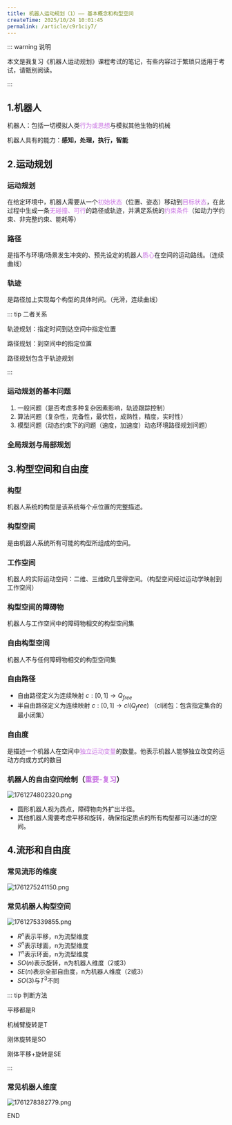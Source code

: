 ```yaml
---
title: 机器人运动规划（1）—— 基本概念和构型空间
createTime: 2025/10/24 10:01:45
permalink: /article/c9r1ciy7/
---
```


<!--
 *  _   _  _______   _______   _____  
 * | \ | ||  ___\ \ / /_   _| |  ___| 
 * |  \| || |__  \ V /  | |   | |__   
 * | . ` ||  __| /   \  | |   |  __|  
 * | |\  || |___/ /^\ \ | |   | |___  
 * \_| \_/\____/\/   \/ \_/   \____/  
 * 
 * @Author: ziyu (Chen Zhaoyu)
 * @Date: 2025-10-24 10:01:45
 * @LastEditors: ziyu (Chen Zhaoyu)
 * @LastEditTime: 2025-10-24 10:02:36
 * @Description: 
 * Copyright (c) 2025 by XAUT NEXT-E/ziyu, All Rights Reserved. 
-->

::: warning 说明

本文是我复习《机器人运动规划》课程考试的笔记，有些内容过于繁琐只适用于考试，请甄别阅读。

:::

## 1.机器人

机器人：包括一切模拟人类<font color="#c872e2">行为或思想</font>与模拟其他生物的机械

机器人具有的能力：**感知，处理，执行，智能**

## 2.运动规划

### 运动规划
在给定环境中，机器人需要从一个<font color="#c872e2">初始状态</font>（位置、姿态）移动到<font color="#c872e2">目标状态</font>，在此过程中生成一条<font color="#c872e2">无碰撞、可行</font>的路径或轨迹，并满足系统的<font color="#c872e2">约束条件</font>（如动力学约束、非完整约束、能耗等）

### 路径
是指不与环境/场景发生冲突的、预先设定的机器人<font color="#c872e2">质心</font>在空间的运动路线。（连续曲线）

### 轨迹
是路径加上实现每个构型的具体时间。（光滑，连续曲线）

::: tip 二者关系

轨迹规划：指定时间到达空间中指定位置

路径规划：到空间中的指定位置

路径规划包含于轨迹规划

:::

### 运动规划的基本问题
1. 一般问题（是否考虑多种复杂因素影响，轨迹跟踪控制）
2. 算法问题（复杂性，完备性，最优性，成熟性，精度，实时性）
3. 模型问题（动态约束下的问题（速度，加速度）动态环境路径规划问题）

### 全局规划与局部规划

## 3.构型空间和自由度

### 构型
机器人系统的构型是该系统每个点位置的完整描述。

### 构型空间
是由机器人系统所有可能的构型所组成的空间。

### 工作空间
机器人的实际运动空间：二维、三维欧几里得空间。（构型空间经过运动学映射到工作空间）

### 构型空间的障碍物
机器人与工作空间中的障碍物相交的构型空间集

### 自由构型空间
机器人不与任何障碍物相交的构型空间集

### 自由路径
* 自由路径定义为连续映射 $c:[0, 1] \rightarrow Q_{free}$
* 半自由路径定义为连续映射 $c:[0, 1] \rightarrow cl(Q_free)$ （cl闭包：包含指定集合的最小闭集）

### 自由度
是描述一个机器人在空间中<font color="#c872e2">独立运动变量</font>的数量。他表示机器人能够独立改变的运动方向或方式的数目

### 机器人的自由空间绘制（<font color="#c872e2">重要-复习</font>）
![1761274802320.png](https://free.picui.cn/free/2025/10/24/68faeb901dfc6.png)

- 圆形机器人视为质点，障碍物向外扩出半径。
- 其他机器人需要考虑平移和旋转，确保指定质点的所有构型都可以通过的空间。

## 4.流形和自由度

### 常见流形的维度
![1761275241150.png](https://free.picui.cn/free/2025/10/24/68faed4354acc.png)

### 常见机器人构型空间
![1761275339855.png](https://free.picui.cn/free/2025/10/24/68faeda619eb1.png)

- $R^n$表示平移，n为流型维度
- $S^n$表示球面，n为流型维度
- $T^n$表示环面，n为流型维度
- $SO(n)$表示旋转，n为机器人维度（2或3）
- $SE(n)$表示全部自由度，n为机器人维度（2或3）
- $SO(3)$与$T^3$不同

::: tip 判断方法

平移都是R

机械臂旋转是T

刚体旋转是SO

刚体平移+旋转是SE

:::

### 常见机器人维度
![1761278382779.png](https://free.picui.cn/free/2025/10/24/68faf989049a0.png)

END